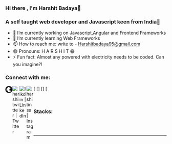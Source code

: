 ### Hi there , I'm Harshit Badaya👋

### A self taught web developer and Javascript keen from India💛

- 🔭 I’m currently working on Javascript,Angular and Frontend Frameworks
- 🌱 I’m currently learning Web Frameworks
- 📫 How to reach me: write to - Harshitbadaya95@gmail.com 
- 😄 Pronouns: H A R S H I T 😁
- ⚡ Fun fact: Almost any powered with electricity needs to be coded. Can you imagine?!


### Connect with me:

[<img align="left" alt="harshit.com" width="22px" src="https://raw.githubusercontent.com/iconic/open-iconic/master/svg/globe.svg" />
[<img align="left" alt="harshitwitter | Twitter" width="22px" src="https://cdn.jsdelivr.net/npm/simple-icons@v3/icons/twitter.svg" />]
[<img align="left" alt="likdin | LinkedIn" width="22px" src="https://cdn.jsdelivr.net/npm/simple-icons@v3/icons/linkedin.svg" />]
[<img align="left" alt="harshitinsa | Instagram" width="22px" src="https://cdn.jsdelivr.net/npm/simple-icons@v3/icons/instagram.svg" />

<br />

### Stacks:



<br />
<br />

---
<!--
**Harshit-Badaya/Harshit-Badaya** is a ✨ _special_ ✨ repository because its `README.md` (this file) appears on your GitHub profile.

Here are some ideas to get you started:

- -->
